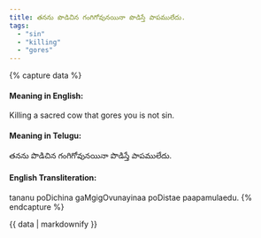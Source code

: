 ```yaml
---
title: తనను పొడిచిన గంగిగోవునయినా పొడిస్తే పాపములేదు.
tags:
  - "sin"
  - "killing"
  - "gores"
---
```


{% capture data %}
#### Meaning in English:
Killing a sacred cow that gores you is not sin.

#### Meaning in Telugu:
తనను పొడిచిన గంగిగోవునయినా పొడిస్తే పాపములేదు.

#### English Transliteration:
tananu poDichina gaMgigOvunayinaa poDistae paapamulaedu.
{% endcapture %}

<div class="notice">{{ data | markdownify }}</div>

